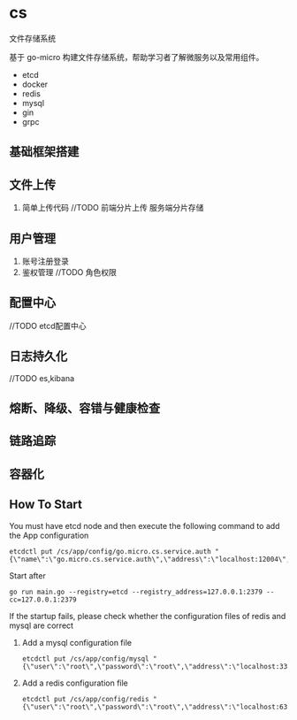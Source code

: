 # cs
文件存储系统

基于 go-micro 构建文件存储系统，帮助学习者了解微服务以及常用组件。
- etcd
- docker
- redis
- mysql
- gin
- grpc
## 基础框架搭建

## 文件上传
1. 简单上传代码
//TODO 前端分片上传 服务端分片存储

## 用户管理
1. 账号注册登录
2. 鉴权管理
//TODO 角色权限

## 配置中心
//TODO etcd配置中心

## 日志持久化
//TODO es,kibana

## 熔断、降级、容错与健康检查

## 链路追踪

## 容器化

## How To Start

You must have etcd node and then execute the following command to add the App configuration

```shell
etcdctl put /cs/app/config/go.micro.cs.service.auth "{\"name\":\"go.micro.cs.service.auth\",\"address\":\"localhost:12004\",\"version\":\"latest\"}"
```

Start after

```shell
go run main.go --registry=etcd --registry_address=127.0.0.1:2379 --cc=127.0.0.1:2379
```

If the startup fails, please check whether the configuration files of redis and mysql are correct

1. Add a mysql configuration file

   ```shell
   etcdctl put /cs/app/config/mysql "{\"user\":\"root\",\"password\":\"root\",\"address\":\"localhost:3306\",\"db_name\":\"cs\",\"logMode\":true}"
   ```

2. Add a redis configuration file

   ```shell
   etcdctl put /cs/app/config/redis "{\"user\":\"root\",\"password\":\"root\",\"address\":\"localhost:6379\"}"
   ```


